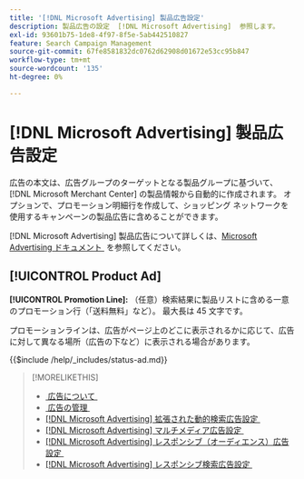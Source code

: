 ```yaml
---
title: '[!DNL Microsoft Advertising] 製品広告設定'
description: 製品広告の設定  [!DNL Microsoft Advertising]  参照します。
exl-id: 93601b75-1de8-4f97-8f5e-5ab442510827
feature: Search Campaign Management
source-git-commit: 67fe8581832dc0762d62908d01672e53cc95b847
workflow-type: tm+mt
source-wordcount: '135'
ht-degree: 0%

---
```


# [!DNL Microsoft Advertising] 製品広告設定

広告の本文は、広告グループのターゲットとなる製品グループに基づいて、[!DNL Microsoft Merchant Center] の製品情報から自動的に作成されます。 オプションで、プロモーション明細行を作成して、ショッピング ネットワークを使用するキャンペーンの製品広告に含めることができます。

[!DNL Microsoft Advertising] 製品広告について詳しくは、[Microsoft Advertising ドキュメント &#x200B;](https://help.ads.microsoft.com/#apex/3/en/51082) を参照してください。

## [!UICONTROL Product Ad]

**[!UICONTROL Promotion Line]:** （任意）検索結果に製品リストに含める一意のプロモーション行（「送料無料」など）。 最大長は 45 文字です。

プロモーションラインは、広告がページ上のどこに表示されるかに応じて、広告に対して異なる場所（広告の下など）に表示される場合があります。

<!-- **[!UICONTROL Status]:** -->

{{$include /help/_includes/status-ad.md}}

>[!MORELIKETHIS]
>
>* [&#x200B; 広告について &#x200B;](ad-about.md)
>* [&#x200B; 広告の管理 &#x200B;](ad-manage.md)
>* [[!DNL Microsoft Advertising]  拡張された動的検索広告設定 &#x200B;](ad-settings-microsoft-dsa.md)
>* [[!DNL Microsoft Advertising]  マルチメディア広告設定 &#x200B;](ad-settings-microsoft-multimedia.md)
>* [[!DNL Microsoft Advertising]  レスポンシブ（オーディエンス）広告設定 &#x200B;](ad-settings-microsoft-responsive.md)
>* [[!DNL Microsoft Advertising]  レスポンシブ検索広告設定 &#x200B;](ad-settings-microsoft-rsa.md)
